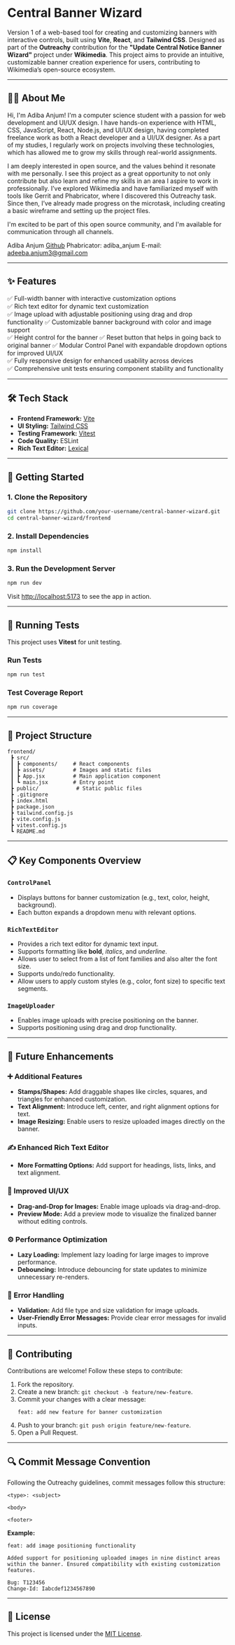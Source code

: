 # Central Banner Wizard

Version 1 of a web-based tool for creating and customizing banners with interactive controls, built using **Vite**, **React**, and **Tailwind CSS**. Designed as part of the **Outreachy** contribution for the **"Update Central Notice Banner Wizard"** project under **Wikimedia**. This project aims to provide an intuitive, customizable banner creation experience for users, contributing to Wikimedia’s open-source ecosystem.

---

## 🧑‍💻 About Me

Hi, I'm Adiba Anjum! I'm a computer science student with a passion for web development and UI/UX design. I have hands-on experience with HTML, CSS, JavaScript, React, Node.js, and UI/UX design, having completed freelance work as both a React developer and a UI/UX designer. As a part of my studies, I regularly work on projects involving these technologies, which has allowed me to grow my skills through real-world assignments.

I am deeply interested in open source, and the values behind it resonate with me personally. I see this project as a great opportunity to not only contribute but also learn and refine my skills in an area I aspire to work in professionally. I’ve explored Wikimedia and have familiarized myself with tools like Gerrit and Phabricator, where I discovered this Outreachy task. Since then, I’ve already made progress on the microtask, including creating a basic wireframe and setting up the project files.

I'm excited to be part of this open source community, and I'm available for communication through all channels.

Adiba Anjum
[Github](https://github.com/ad-an-26)
Phabricator: adiba_anjum
E-mail: adeeba.anjum3@gmail.com

---

## ✨ Features

✅ Full-width banner with interactive customization options  
✅ Rich text editor for dynamic text customization  
✅ Image upload with adjustable positioning using drag and drop functionality
✅ Customizable banner background with color and image support  
✅ Height control for the banner 
✅ Reset button that helps in going back to original banner
✅ Modular Control Panel with expandable dropdown options for improved UI/UX  
✅ Fully responsive design for enhanced usability across devices  
✅ Comprehensive unit tests ensuring component stability and functionality  

---

## 🛠️ Tech Stack

- **Frontend Framework:** [Vite](https://vitejs.dev/)  
- **UI Styling:** [Tailwind CSS](https://tailwindcss.com/)  
- **Testing Framework:** [Vitest](https://vitest.dev/)  
- **Code Quality:** ESLint
- **Rich Text Editor:** [Lexical](https://lexical.dev/)  

---

## 🚀 Getting Started

### 1. Clone the Repository
```bash
git clone https://github.com/your-username/central-banner-wizard.git
cd central-banner-wizard/frontend
```

### 2. Install Dependencies
```bash
npm install
```

### 3. Run the Development Server
```bash
npm run dev
```

Visit [http://localhost:5173](http://localhost:5173) to see the app in action.

---

## 🧪 Running Tests

This project uses **Vitest** for unit testing.

### Run Tests
```bash
npm run test
```

### Test Coverage Report
```bash
npm run coverage
```

---

## 📂 Project Structure

```
frontend/
 ┣ src/
 ┃ ┣ components/     # React components
 ┃ ┣ assets/         # Images and static files
 ┃ ┣ App.jsx         # Main application component
 ┃ ┗ main.jsx        # Entry point
 ┣ public/            # Static public files
 ┣ .gitignore         
 ┣ index.html         
 ┣ package.json       
 ┣ tailwind.config.js 
 ┣ vite.config.js     
 ┣ vitest.config.js   
 ┗ README.md          
```

---

## 📋 Key Components Overview

### `ControlPanel`
- Displays buttons for banner customization (e.g., text, color, height, background).  
- Each button expands a dropdown menu with relevant options.  

### `RichTextEditor`
- Provides a rich text editor for dynamic text input.  
- Supports formatting like **bold**, *italics*, and _underline_.
- Allows user to select from a list of font families and also alter the font size.
- Supports undo/redo functionality.
- Allow users to apply custom styles (e.g., color, font size) to specific text segments.  

### `ImageUploader`
- Enables image uploads with precise positioning on the banner.  
- Supports positioning using drag and drop functionality.

---

## 🔮 Future Enhancements

### ➕ Additional Features
- **Stamps/Shapes:** Add draggable shapes like circles, squares, and triangles for enhanced customization.  
- **Text Alignment:** Introduce left, center, and right alignment options for text.  
- **Image Resizing:** Enable users to resize uploaded images directly on the banner.  

### ✍️ Enhanced Rich Text Editor
- **More Formatting Options:** Add support for headings, lists, links, and text alignment.   

### 🎨 Improved UI/UX
- **Drag-and-Drop for Images:** Enable image uploads via drag-and-drop.  
- **Preview Mode:** Add a preview mode to visualize the finalized banner without editing controls.    

### ⚙️ Performance Optimization
- **Lazy Loading:** Implement lazy loading for large images to improve performance.  
- **Debouncing:** Introduce debouncing for state updates to minimize unnecessary re-renders.  

### 🚨 Error Handling
- **Validation:** Add file type and size validation for image uploads.  
- **User-Friendly Error Messages:** Provide clear error messages for invalid inputs.  

---

## 📖 Contributing

Contributions are welcome! Follow these steps to contribute:

1. Fork the repository.  
2. Create a new branch: `git checkout -b feature/new-feature`.  
3. Commit your changes with a clear message:  
   ```
   feat: add new feature for banner customization
   ```
4. Push to your branch: `git push origin feature/new-feature`.  
5. Open a Pull Request.  

---

## 🔍 Commit Message Convention

Following the Outreachy guidelines, commit messages follow this structure:

```
<type>: <subject>

<body>

<footer>
```

**Example:**

```
feat: add image positioning functionality

Added support for positioning uploaded images in nine distinct areas 
within the banner. Ensured compatibility with existing customization features.

Bug: T123456
Change-Id: Iabcdef1234567890
``` 

---

## 📜 License

This project is licensed under the [MIT License](LICENSE).
